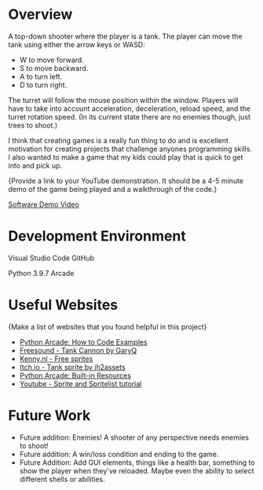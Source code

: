 # Overview


A top-down shooter where the player is a tank. The player can move the tank using either the arrow keys or WASD:
* W to move forward.
* S to move backward.
* A to turn left.
* D to turn right.

The turret will follow the mouse position within the window. Players will have to take into account acceleration, deceleration, reload speed, and the turret rotation speed. (In its current state there are no enemies though, just trees to shoot.)

I think that creating games is a really fun thing to do and is excellent motivation for creating projects that challenge anyones programming skills. I also wanted to make a game that my kids could play that is quick to get into and pick up.

{Provide a link to your YouTube demonstration.  It should be a 4-5 minute demo of the game being played and a walkthrough of the code.}

[Software Demo Video](http://youtube.link.goes.here)

# Development Environment

Visual Studio Code
GitHub

Python 3.9.7
Arcade

# Useful Websites

{Make a list of websites that you found helpful in this project}
* [Python Arcade: How to Code Examples](https://api.arcade.academy/en/latest/examples/index.html#how-to-example-code)
* [Freesound - Tank Cannon by GaryQ](https://freesound.org/s/127845/)
* [Kenny.nl - Free sprites](https://kenney.nl/)
* [Itch.io - Tank sprite by jh2assets](https://jimhatama.itch.io/)
* [Python Arcade: Built-in Resources](https://api.arcade.academy/en/latest/resources.html)
* [Youtube - Sprite and Spritelist tutorial](https://youtu.be/LQ3r36uyHNY)

# Future Work

* Future addition: Enemies! A shooter of any perspective needs enemies to shoot!
* Future addition: A win/loss condition and ending to the game.
* Future Addition: Add GUI elements, things like a health bar, something to show the player when they've reloaded. Maybe even the ability to select different shells or abilities.
